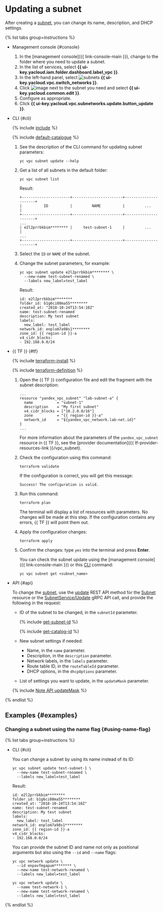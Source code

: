 # Updating a subnet

After creating a [subnet](../concepts/network.md#subnet), you can change its name, description, and DHCP settings.

{% list tabs group=instructions %}

- Management console {#console}

   1. In the [management console]({{ link-console-main }}), change to the folder where you need to update a subnet.
   1. In the list of services, select **{{ ui-key.yacloud.iam.folder.dashboard.label_vpc }}**.
   1. In the left-hand panel, select ![subnets](../../_assets/vpc/subnets.svg) **{{ ui-key.yacloud.vpc.switch_networks }}**.
   1. Click ![image](../../_assets/options.svg) next to the subnet you need and select **{{ ui-key.yacloud.common.edit }}**.
   1. Configure as appropriate.
   1. Click **{{ ui-key.yacloud.vpc.subnetworks.update.button_update }}**.

- CLI {#cli}

   {% include [include](../../_includes/cli-install.md) %}

   {% include [default-catalogue](../../_includes/default-catalogue.md) %}

   1. See the description of the CLI command for updating subnet parameters:

      ```
      yc vpc subnet update --help
      ```

   1. Get a list of all subnets in the default folder:

      ```
      yc vpc subnet list
      ```

      Result:

      ```
      +----------------------+-----------------------+----------------------+
      |          ID          |         NAME          |         ...          |
      +----------------------+-----------------------+----------------------+
      ...
      | e2l2prrbkbim******** |     test-subnet-1     |         ...          |
      ...
      +----------------------+-----------------------+----------------------+
      ```

   1. Select the `ID` or `NAME` of the subnet.
   1. Change the subnet parameters, for example:

      ```
      yc vpc subnet update e2l2prrbkbim******** \
        --new-name test-subnet-renamed \
        --labels new_label=test_label
      ```

      Result:

      ```
      id: e2l2prrbkbim********
      folder_id: b1g6ci08ma55********
      created_at: "2018-10-24T13:54:10Z"
      name: test-subnet-renamed
      description: My test subnet
      labels:
        new_label: test_label
      network_id: enplom7a98s1********
      zone_id: {{ region-id }}-a
      v4_cidr_blocks:
      - 192.168.0.0/24
      ```

- {{ TF }} {#tf}

   {% include [terraform-install](../../_includes/terraform-install.md) %}

   {% include [terraform-definition](../../_tutorials/terraform-definition.md) %}

   1. Open the {{ TF }} configuration file and edit the fragment with the subnet description:

      ```hcl
      ...
      resource "yandex_vpc_subnet" "lab-subnet-a" {
        name           = "subnet-1"
        description    = "My first subnet"
        v4_cidr_blocks = ["10.2.0.0/16"]
        zone           = "{{ region-id }}-a"
        network_id     = "${yandex_vpc_network.lab-net.id}"
      }
      ...
      ```

      For more information about the parameters of the `yandex_vpc_subnet` resource in {{ TF }}, see the [provider documentation]({{ tf-provider-resources-link }}/vpc_subnet).

   1. Check the configuration using this command:

      ```
      terraform validate
      ```

      If the configuration is correct, you will get this message:

      ```
      Success! The configuration is valid.
      ```

   1. Run this command:

      ```
      terraform plan
      ```

      The terminal will display a list of resources with parameters. No changes will be made at this step. If the configuration contains any errors, {{ TF }} will point them out.

   1. Apply the configuration changes:

      ```
      terraform apply
      ```

   1. Confirm the changes: type `yes` into the terminal and press **Enter**.

      You can check the subnet update using the [management console]({{ link-console-main }}) or this [CLI](../../cli/quickstart.md) command:

      ```
      yc vpc subnet get <subnet_name>
      ```

- API {#api}

   To change the [subnet](../concepts/network.md#subnet), use the [update](../api-ref/Subnet/update.md) REST API method for the [Subnet](../api-ref/Subnet/index.md) resource or the [SubnetService/Update](../api-ref/grpc/subnet_service.md#Update) gRPC API call, and provide the following in the request:

   * ID of the subnet to be changed, in the `subnetId` parameter.

      {% include [get-subnet-id](../../_includes/vpc/get-subnet-id.md) %}

      {% include [get-catalog-id](../../_includes/get-catalog-id.md) %}

   * New subnet settings if needed:

      * Name, in the `name` parameter.
      * Description, in the `description` parameter.
      * Network labels, in the `labels` parameter.
      * Route table ID, in the `routeTableId` parameter.
      * DHCP options, in the `dhcpOptions` parameter.

   * List of settings you want to update, in the `updateMask` parameter.

   {% include [Note API updateMask](../../_includes/note-api-updatemask.md) %}

{% endlist %}

## Examples {#examples}

### Changing a subnet using the name flag {#using-name-flag}

{% list tabs group=instructions %}

- CLI {#cli}

   You can change a subnet by using its name instead of its ID:

   ```
   yc vpc subnet update test-subnet-1 \
     --new-name test-subnet-renamed \
     --labels new_label=test_label
   ```

   Result:

   ```
   id: e2l2prrbkbim********
   folder_id: b1g6ci08ma55********
   created_at: "2018-10-24T13:54:10Z"
   name: test-subnet-renamed
   description: My test subnet
   labels:
     new_label: test_label
   network_id: enplom7a98s1********
   zone_id: {{ region-id }}-a
   v4_cidr_blocks:
   - 192.168.0.0/24
   ```

   You can provide the subnet ID and name not only as positional arguments but also using the `--id` and `--name` flags:

   ```
   yc vpc network update \
     --id enpavfmgapum******** \
     --new-name test-network-renamed \
     --labels new_label=test_label
   ```

   ```
   yc vpc network update \
     --name test-network-1 \
     --new-name test-network-renamed \
     --labels new_label=test_label
   ```

{% endlist %}
